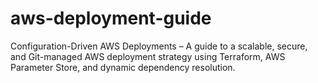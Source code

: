 # aws-deployment-guide
Configuration-Driven AWS Deployments – A guide to a scalable, secure, and Git-managed AWS deployment strategy using Terraform, AWS Parameter Store, and dynamic dependency resolution.
